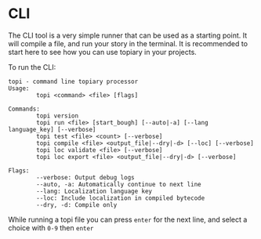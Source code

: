 # CLI

The CLI tool is a very simple runner that can be used as a starting point. 
It will compile a file, and run your story in the terminal. 
It is recommended to start here to see how you can use topiary in your projects.

To run the CLI:

```shell
topi - command line topiary processor
Usage:
        topi <command> <file> [flags]

Commands:
        topi version
        topi run <file> [start_bough] [--auto|-a] [--lang language_key] [--verbose]
        topi test <file> <count> [--verbose]
        topi compile <file> <output_file|--dry|-d> [--loc] [--verbose] 
        topi loc validate <file> [--verbose]
        topi loc export <file> <output_file|--dry|-d> [--verbose]

Flags:
        --verbose: Output debug logs
        --auto, -a: Automatically continue to next line
        --lang: Localization language key
        --loc: Include localization in compiled bytecode
        --dry, -d: Compile only
```

While running a topi file you can press `enter` for the next line, and select a choice with `0-9` then `enter`
